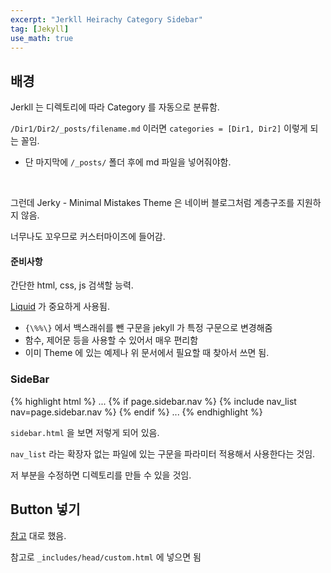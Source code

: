```yaml
---
excerpt: "Jerkll Heirachy Category Sidebar"
tag: [Jekyll]
use_math: true  
---
```


## 배경

Jerkll 는 디렉토리에 따라 Category 를 자동으로 분류함.

```/Dir1/Dir2/_posts/filename.md``` 이러면 ```categories = [Dir1, Dir2]``` 이렇게 되는 꼴임.
+ 단 마지막에 ```/_posts/``` 폴더 후에 md 파일을 넣어줘야함.

<br/>

그런데 Jerky - Minimal Mistakes Theme 은 네이버 블로그처럼 계층구조를 지원하지 않음.

너무나도 꼬우므로 커스터마이즈에 들어감.

#### 준비사항

간단한 html, css, js 검색할 능력.

[Liquid](https://jekyllrb.com/docs/liquid/) 가 중요하게 사용됨.
+ ```{\%%\}``` 에서 백스래쉬를 뺀 구문을 jekyll 가 특정 구문으로 변경해줌
+ 함수, 제어문 등을 사용할 수 있어서 매우 편리함
+ 이미 Theme 에 있는 예제나 위 문서에서 필요할 때 찾아서 쓰면 됨.


### SideBar

{% highlight html %}
...
  {\% if page.sidebar.nav %\}
    {\% include nav_list nav=page.sidebar.nav %\}
  {\% endif %\}
...
{% endhighlight %}

```sidebar.html``` 을 보면 저렇게 되어 있음. 

```nav_list``` 라는 확장자 없는 파일에 있는 구문을 파라미터 적용해서 사용한다는 것임.

저 부분을 수정하면 디렉토리를 만들 수 있을 것임.




## Button 넣기

[참고](https://codingbroker.tistory.com/68) 대로 했음.

참고로 ```_includes/head/custom.html``` 에 넣으면 됨

